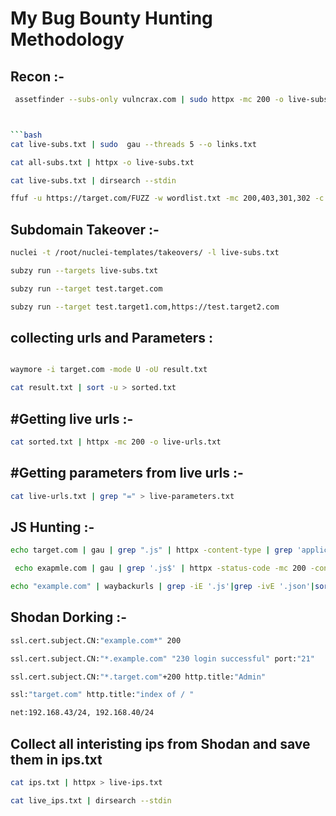 <h1>My Bug Bounty Hunting Methodology</h1>



<h2>Recon :-</h2>


```bash
 assetfinder --subs-only vulncrax.com | sudo httpx -mc 200 -o live-subs.txt 



```bash
cat live-subs.txt | sudo  gau --threads 5 --o links.txt
```

```bash
cat all-subs.txt | httpx -o live-subs.txt
```

```bash
cat live-subs.txt | dirsearch --stdin
```

```bash
ffuf -u https://target.com/FUZZ -w wordlist.txt -mc 200,403,301,302 -c true -v -o output.txt
```
<h2>Subdomain Takeover :-</h2>

```bash
nuclei -t /root/nuclei-templates/takeovers/ -l live-subs.txt
```
```bash
subzy run --targets live-subs.txt
```
```bash
subzy run --target test.target.com
```

```bash
subzy run --target test.target1.com,https://test.target2.com
```
<h2>collecting urls and Parameters :</h2>

```bash

waymore -i target.com -mode U -oU result.txt
```

```bash
cat result.txt | sort -u > sorted.txt
```

<h2>#Getting live urls :-</h2>

```bash
cat sorted.txt | httpx -mc 200 -o live-urls.txt
```

<h2>#Getting parameters from live urls :-</h2>

```bash
cat live-urls.txt | grep "=" > live-parameters.txt
```

<h2>JS Hunting :-</h2>

```bash
echo target.com | gau | grep ".js" | httpx -content-type | grep 'application/javascript'" | awk '{print $1}' | nuclei -t /root/nuclei-templates/exposures/ -silent > secrets.txt
```

```bash
 echo exapmle.com | gau | grep '.js$' | httpx -status-code -mc 200 -content-type | grep 'application/javascript'

```
```bash
echo "example.com" | waybackurls | grep -iE '.js'|grep -ivE '.json'|sort -u  > j.txt
```

<h2>Shodan Dorking :-</h2>

```bash
ssl.cert.subject.CN:"example.com*" 200
```

```bash
ssl.cert.subject.CN:"*.example.com" "230 login successful" port:"21"
```
```bash
ssl.cert.subject.CN:"*.target.com"+200 http.title:"Admin"
```

```bash
ssl:"target.com" http.title:"index of / "
```
```bash
net:192.168.43/24, 192.168.40/24
```
<h2>Collect all interisting ips from Shodan and save them in ips.txt</h2>

```bash
cat ips.txt | httpx > live-ips.txt
```

```bash
cat live_ips.txt | dirsearch --stdin
```










